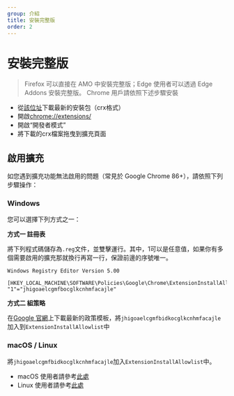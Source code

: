 ```yaml
---
group: 介紹
title: 安裝完整版
order: 2
---
```


# 安裝完整版

> Firefox 可以直接在 AMO 中安裝完整版；Edge 使用者可以透過 Edge Addons 安裝完整版。 Chrome 用戶請依照下述步驟安裝

* 從[該位址](https://github.com/FirefoxBar/HeaderEditor/issues/286)下載最新的安裝包（crx格式）
* 開啟[chrome://extensions/](chrome://extensions/)
* 開啟“開發者模式”
* 將下載的crx檔案拖曳到擴充頁面

## 啟用擴充

如您遇到擴充功能無法啟用的問題（常見於 Google Chrome 86+），請依照下列步驟操作：

### Windows

您可以選擇下列方式之一：

**方式一 註冊表**

將下列程式碼儲存為`.reg`文件，並雙擊運行。其中，1可以是任意值，如果你有多個需要啟用的擴充那就換行再寫一行，保證前邊的序號唯一。

```
Windows Registry Editor Version 5.00

[HKEY_LOCAL_MACHINE\SOFTWARE\Policies\Google\Chrome\ExtensionInstallAllowlist]
"1"="jhigoaelcgmfbocglkcnhmfacajle"
```

**方式二 組策略**

在[Google 官網](https://support.google.com/chrome/a/answer/7532015?hl=zh-Hant)上下載最新的政策模板，將`jhigoaelcgmfbidkocglkcnhmfacajle`加入到`ExtensionInstallAllowlist`中

### macOS / Linux

將`jhigoaelcgmfbidkocglkcnhmfacajle`加入`ExtensionInstallAllowlist`中。

* macOS 使用者請參考[此處](https://support.google.com/chrome/a/answer/7517624?hl=zh-Hant)
* Linux 使用者請參考[此處](https://support.google.com/chrome/a/answer/7517525?hl=zh-Hant)
